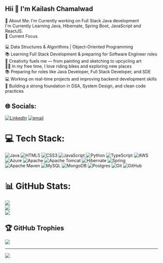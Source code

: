 ## Hii 👋 I'm Kailash Chamalwad

 💫 About Me: I'm Currently working on Full Stack Java development<br>I'm Currently Learning Java, Hibernate, Spring Boot, JavaScript and ReactJS.
<br>🚀 Current Focus<br><br>💻 Data Structures & Algorithms | Object-Oriented Programming<br>📚 Learning Full Stack Development & preparing for Software Engineer roles<br>🎨 Creativity fuels me — from painting and sketching to upcycling art<br>🚴‍♂️ In my free time, I love riding bikes and exploring new places<br>📚 Preparing for roles like Java Developer, Full Stack Developer, and SDE<br>💻 Working on real-time projects and improving backend development skills<br>🧠 Building a strong foundation in DSA, System Design, and clean code practices


## 🌐 Socials:
[![LinkedIn](https://img.shields.io/badge/LinkedIn-%230077B5.svg?logo=linkedin&logoColor=white)](https://linkedin.com/in/https://www.linkedin.com/in/kailashchamalwad/) [![email](https://img.shields.io/badge/Email-D14836?logo=gmail&logoColor=white)](mailto:kailaschamalwad123@gmail.com) 

# 💻 Tech Stack:
![Java](https://img.shields.io/badge/java-%23ED8B00.svg?style=for-the-badge&logo=openjdk&logoColor=white) ![HTML5](https://img.shields.io/badge/html5-%23E34F26.svg?style=for-the-badge&logo=html5&logoColor=white) ![CSS3](https://img.shields.io/badge/css3-%231572B6.svg?style=for-the-badge&logo=css3&logoColor=white) ![JavaScript](https://img.shields.io/badge/javascript-%23323330.svg?style=for-the-badge&logo=javascript&logoColor=%23F7DF1E) ![Python](https://img.shields.io/badge/python-3670A0?style=for-the-badge&logo=python&logoColor=ffdd54) ![TypeScript](https://img.shields.io/badge/typescript-%23007ACC.svg?style=for-the-badge&logo=typescript&logoColor=white) ![AWS](https://img.shields.io/badge/AWS-%23FF9900.svg?style=for-the-badge&logo=amazon-aws&logoColor=white) ![Azure](https://img.shields.io/badge/azure-%230072C6.svg?style=for-the-badge&logo=microsoftazure&logoColor=white) ![Apache](https://img.shields.io/badge/apache-%23D42029.svg?style=for-the-badge&logo=apache&logoColor=white) ![Apache Tomcat](https://img.shields.io/badge/apache%20tomcat-%23F8DC75.svg?style=for-the-badge&logo=apache-tomcat&logoColor=black) ![Hibernate](https://img.shields.io/badge/Hibernate-59666C?style=for-the-badge&logo=Hibernate&logoColor=white) ![Spring](https://img.shields.io/badge/spring-%236DB33F.svg?style=for-the-badge&logo=spring&logoColor=white) ![Apache Maven](https://img.shields.io/badge/Apache%20Maven-C71A36?style=for-the-badge&logo=Apache%20Maven&logoColor=white) ![MySQL](https://img.shields.io/badge/mysql-4479A1.svg?style=for-the-badge&logo=mysql&logoColor=white) ![MongoDB](https://img.shields.io/badge/MongoDB-%234ea94b.svg?style=for-the-badge&logo=mongodb&logoColor=white) ![Postgres](https://img.shields.io/badge/postgres-%23316192.svg?style=for-the-badge&logo=postgresql&logoColor=white) ![Git](https://img.shields.io/badge/git-%23F05033.svg?style=for-the-badge&logo=git&logoColor=white) ![GitHub](https://img.shields.io/badge/github-%23121011.svg?style=for-the-badge&logo=github&logoColor=white)
# 📊 GitHub Stats:
![](https://github-readme-stats.vercel.app/api?username=kailashchamalwad&theme=dark&hide_border=false&include_all_commits=true&count_private=false)<br/>
![](https://nirzak-streak-stats.vercel.app/?user=kailashchamalwad&theme=dark&hide_border=false)<br/>
![](https://github-readme-stats.vercel.app/api/top-langs/?username=kailashchamalwad&theme=dark&hide_border=false&include_all_commits=true&count_private=false&layout=compact)

## 🏆 GitHub Trophies
![](https://github-profile-trophy.vercel.app/?username=kailashchamalwad&theme=radical&no-frame=false&no-bg=false&margin-w=4)

---
[![](https://visitcount.itsvg.in/api?id=kailashchamalwad&icon=0&color=0)](https://visitcount.itsvg.in)

<!-- Proudly created with GPRM ( https://gprm.itsvg.in ) -->

